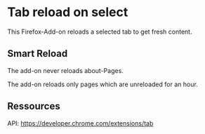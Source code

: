 # Tab reload on select

This Firefox-Add-on reloads a selected tab to get fresh content.

## Smart Reload

The add-on never reloads about-Pages.

The add-on reloads only pages which are unreloaded for an hour.

## Ressources

API: https://developer.chrome.com/extensions/tab
